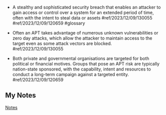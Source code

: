 - A stealthy and sophisticated security breach that enables an attacker to gain access or control over a system for an extended period of time, often with the intent to steal data or assets #ref/2023/12/09/130055 #ref/2023/12/09/120659  #glossary

- Often an APT takes advantage of numerous unknown vulnerabilities or zero day attacks, which allow the attacker to maintain access to the target even as some attack vectors are blocked. #ref/2023/12/09/130055
- Both private and governmental organisations are targeted for both political or financial motives. Groups that pose an APT risk are typically nation-state sponsored, with the capability, intent and resources to conduct a long-term campaign against a targeted entity. #ref/2023/12/09/120659
## My Notes
[Notes](mynotes/advanced-persistent-threat-notes.md)
